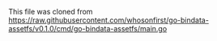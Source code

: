 This file was cloned from https://raw.githubusercontent.com/whosonfirst/go-bindata-assetfs/v0.1.0/cmd/go-bindata-assetfs/main.go
